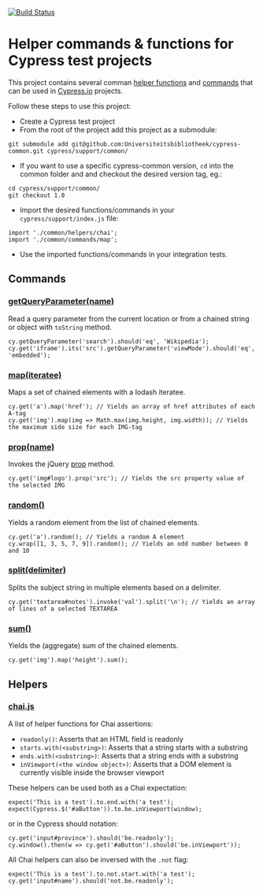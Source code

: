 [![Build Status](https://travis-ci.org/Universiteitsbibliotheek/cypress-common.svg?branch=master)](https://travis-ci.org/Universiteitsbibliotheek/cypress-common)

# Helper commands & functions for Cypress test projects

This project contains several comman [helper functions](helpers/) and [commands](commands/) that can be used in [Cypress.io](https://cypress.io) projects.

Follow these steps to use this project:

* Create a Cypress test project
* From the root of the project add this project as a submodule:

```
git submodule add git@github.com:Universiteitsbibliotheek/cypress-common.git cypress/support/common/
```

* If you want to use a specific cypress-common version, `cd` into the common folder and and checkout the desired version tag, eg.:

```
cd cypress/support/common/
git checkout 1.0
```

* Import the desired functions/commands in your `cypress/support/index.js` file:

```
import './common/helpers/chai';
import './common/commands/map';
```

* Use the imported functions/commands in your integration tests.

## Commands

### [getQueryParameter(name)](commands/get-query-parameter.js)

Read a query parameter from the current location or from a chained string or object with `toString` method.

```
cy.getQueryParameter('search').should('eq', 'Wikipedia');
cy.get('iframe').its('src').getQueryParameter('viewMode').should('eq', 'embedded');
```

### [map(iteratee)](commands/map.js)

Maps a set of chained elements with a lodash iteratee.

```
cy.get('a').map('href'); // Yields an array of href attributes of each A-tag
cy.get('img').map(img => Math.max(img.height, img.width)); // Yields the maximum side size for each IMG-tag
```

### [prop(name)](commands/prop.js)

Invokes the jQuery [prop](https://api.jquery.com/prop/) method.

```
cy.get('img#logo').prop('src'); // Yields the src property value of the selected IMG
```

### [random()](commands/random.js)

Yields a random element from the list of chained elements.

```
cy.get('a').random(); // Yields a random A element
cy.wrap([1, 3, 5, 7, 9]).random(); // Yields an odd number between 0 and 10
```

### [split(delimiter)](commands/split.js)

Splits the subject string in multiple elements based on a delimiter.

```
cy.get('textarea#notes').invoke('val').split('\n'); // Yields an array of lines of a selected TEXTAREA
```

### [sum()](commands/sum.js)

Yields the (aggregate) sum of the chained elements.

```
cy.get('img').map('height').sum();
```

## Helpers

### [chai.js](helpers/chai.js)

A list of helper functions for Chai assertions:

* `readonly()`: Asserts that an HTML field is readonly
* `starts.with(<substring>)`: Asserts that a string starts with a substring
* `ends.with(<substring>)`: Asserts that a string ends with a substring
* `inViewport(<the window object>)`: Asserts that a DOM element is currently visible inside the browser viewport

These helpers can be used both as a Chai expectation:

```
expect('This is a test').to.end.with('a test');
expect(Cypress.$('#aButton')).to.be.inViewport(window);
```

or in the Cypress should notation:

```
cy.get('input#province').should('be.readonly');
cy.window().then(w => cy.get('#aButton').should('be.inViewport'));
```

All Chai helpers can also be inversed with the `.not` flag:

```
expect('This is a test').to.not.start.with('a test');
cy.get('input#name').should('not.be.readonly');
```
